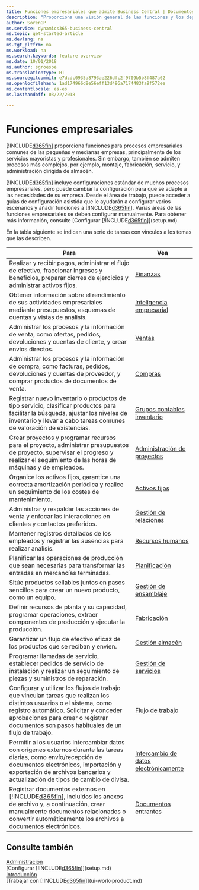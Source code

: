 ```yaml
---
title: Funciones empresariales que admite Business Central | Documentos de Microsoft
description: "Proporciona una visión general de las funciones y los departamentos empresariales que son compatibles con las áreas de aplicación, como finanzas, inventario y administración de proyectos."
author: SorenGP
ms.service: dynamics365-business-central
ms.topic: get-started-article
ms.devlang: na
ms.tgt_pltfrm: na
ms.workload: na
ms.search.keywords: feature overview
ms.date: 10/01/2018
ms.author: sgroespe
ms.translationtype: HT
ms.sourcegitcommit: e7dcdc0935a8793ae226dfc2f9709b5b8f487a62
ms.openlocfilehash: 1ad174966d8e56eff13d496a7174483fa9f572ee
ms.contentlocale: es-es
ms.lasthandoff: 03/22/2018

---
```

# <a name="business-functionality"></a>Funciones empresariales
[!INCLUDE[d365fin](includes/d365fin_md.md)] proporciona funciones para procesos empresariales comunes de las pequeñas y medianas empresas, principalmente de los servicios mayoristas y profesionales. Sin embargo, también se admiten procesos más complejos, por ejemplo, montaje, fabricación, servicio, y administración dirigida de almacén.

[!INCLUDE[d365fin](includes/d365fin_md.md)] incluye configuraciones estándar de muchos procesos empresariales, pero puede cambiar la configuración para que se adapte a las necesidades de su empresa. Desde el área de trabajo, puede acceder a guías de configuración asistida que le ayudarán a configurar varios escenarios y añadir funciones a [!INCLUDE[d365fin](includes/d365fin_md.md)]. Varias áreas de las funciones empresariales se deben configurar manualmente. Para obtener más información, consulte [Configurar [!INCLUDE[d365fin](includes/d365fin_md.md)]](setup.md).

En la tabla siguiente se indican una serie de tareas con vínculos a los temas que las describen.

| Para | Vea |
| --- | --- |
|Realizar y recibir pagos, administrar el flujo de efectivo, fraccionar ingresos y beneficios, preparar cierres de ejercicios y administrar activos fijos.|[Finanzas](finance.md)|
|Obtener información sobre el rendimiento de sus actividades empresariales mediante presupuestos, esquemas de cuentas y vistas de análisis.|[Inteligencia empresarial](bi.md)|
|Administrar los procesos y la información de venta, como ofertas, pedidos, devoluciones y cuentas de cliente, y crear envíos directos.|[Ventas](sales-manage-sales.md)|
|Administrar los procesos y la información de compra, como facturas, pedidos, devoluciones y cuentas de proveedor, y comprar productos de documentos de venta. |[Compras](purchasing-manage-purchasing.md)|
|Registrar nuevo inventario o productos de tipo servicio, clasificar productos para facilitar la búsqueda, ajustar los niveles de inventario y llevar a cabo tareas comunes de valoración de existencias.|[Grupos contables inventario](inventory-manage-inventory.md)|
|Crear proyectos y programar recursos para el proyecto, administrar presupuestos de proyecto, supervisar el progreso y realizar el seguimiento de las horas de máquinas y de empleados.|[Administración de proyectos](projects-manage-projects.md)|
|Organice los activos fijos, garantice una correcta amortización periódica y realice un seguimiento de los costes de mantenimiento.|[Activos fijos](fa-manage.md)|
|Administrar y respaldar las acciones de venta y enfocar las interacciones en clientes y contactos preferidos.|[Gestión de relaciones](marketing-relationship-management.md)|
|Mantener registros detallados de los empleados y registrar las ausencias para realizar análisis. |[Recursos humanos](hr-manage-human-resources.md)|
|Planificar las operaciones de producción que sean necesarias para transformar las entradas en mercancías terminadas.|[Planificación](production-planning.md)|
|Sitúe productos sellables juntos en pasos sencillos para crear un nuevo producto, como un equipo.|[Gestión de ensamblaje](assembly-assemble-items.md)|
|Definir recursos de planta y su capacidad, programar operaciones, extraer componentes de producción y ejecutar la producción.|[Fabricación](production-manage-manufacturing.md)|
|Garantizar un flujo de efectivo eficaz de los productos que se reciban y envíen.|[Gestión almacén](warehouse-manage-warehouse.md)|
|Programar llamadas de servicio, establecer pedidos de servicio de instalación y realizar un seguimiento de piezas y suministros de reparación.|[Gestión de servicios](service-service.md)|
|Configurar y utilizar los flujos de trabajo que vinculan tareas que realizan los distintos usuarios o el sistema, como registro automático. Solicitar y conceder aprobaciones para crear o registrar documentos son pasos habituales de un flujo de trabajo.|[Flujo de trabajo](across-workflow.md)|
|Permitir a los usuarios intercambiar datos con orígenes externos durante las tareas diarias, como envío/recepción de documentos electrónicos, importación y exportación de archivos bancarios y actualización de tipos de cambio de divisa.|[Intercambio de datos electrónicamente](across-data-exchange.md)|
|Registrar documentos externos en [!INCLUDE[d365fin](includes/d365fin_md.md)], incluidos los anexos de archivo y, a continuación, crear manualmente documentos relacionados o convertir automáticamente los archivos a documentos electrónicos.|[Documentos entrantes](across-income-documents.md)|

## <a name="see-also"></a>Consulte también
[Administración](admin-setup-and-administration.md)  
[Configurar [!INCLUDE[d365fin](includes/d365fin_md.md)]](setup.md)  
[Introducción](product-get-started.md)  
[Trabajar con [!INCLUDE[d365fin](includes/d365fin_md.md)]](ui-work-product.md)  

